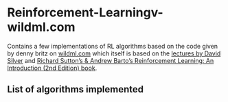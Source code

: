 # Reinforcement-Learningv- wildml.com
Contains a few implementations of RL algorithms based on the code given by denny britz on [wildml.com](http://www.wildml.com/2016/10/learning-reinforcement-learning/) which itself is based on the [lectures by David Silver](https://www.youtube.com/playlist?list=PLqYmG7hTraZBiG_XpjnPrSNw-1XQaM_gB) and [Richard Sutton’s & Andrew Barto’s Reinforcement Learning: An Introduction (2nd Edition) book](http://incompleteideas.net/book/RLbook2018.pdf).

## List of algorithms implemented

